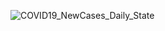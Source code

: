 


![COVID19_NewCases_Daily_State](https://user-images.githubusercontent.com/68089938/175457960-4d826c8b-36cb-4e6d-ba87-3a27f5759118.jpg)
